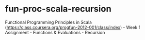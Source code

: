 fun-proc-scala-recursion
========================

Functional Programming Principles in Scala (https://class.coursera.org/progfun-2012-001/class/index) - Week 1 Assignment - Functions &amp; Evaluations - Recursion